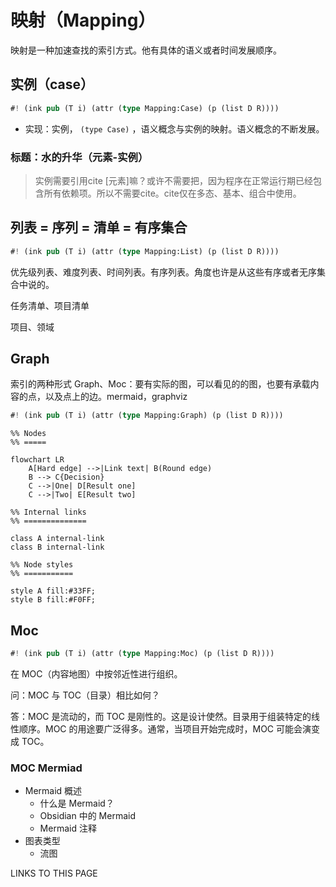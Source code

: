 # 映射（Mapping）

映射是一种加速查找的索引方式。他有具体的语义或者时间发展顺序。

## 实例（case）

```rs
#! (ink pub (T i) (attr (type Mapping:Case) (p (list D R))))
```

- 实现：实例， `(type Case)` ，语义概念与实例的映射。语义概念的不断发展。

### 标题：水的升华（元素-实例）

> 实例需要引用cite [元素]嘛？或许不需要把，因为程序在正常运行期已经包含所有依赖项。所以不需要cite。cite仅在多态、基本、组合中使用。


## 列表 = 序列 = 清单 = 有序集合

<!-- 把时间当作朋友 -->

```rs
#! (ink pub (T i) (attr (type Mapping:List) (p (list D R))))
```

优先级列表、难度列表、时间列表。有序列表。角度也许是从这些有序或者无序集合中说的。

任务清单、项目清单

项目、领域


## Graph

索引的两种形式 Graph、Moc：要有实际的图，可以看见的的图，也要有承载内容的点，以及点上的边。mermaid，graphviz

```rs
#! (ink pub (T i) (attr (type Mapping:Graph) (p (list D R))))
```

```mermaid
%% Nodes
%% =====

flowchart LR  
    A[Hard edge] -->|Link text| B(Round edge)  
    B --> C{Decision}  
    C -->|One| D[Result one]  
    C -->|Two| E[Result two]  

%% Internal links
%% ==============

class A internal-link
class B internal-link

%% Node styles
%% ===========

style A fill:#33FF;  
style B fill:#F0FF;
```


## Moc

```rs
#! (ink pub (T i) (attr (type Mapping:Moc) (p (list D R))))
```

在 MOC（内容地图）中按邻近性进行组织。

问：MOC 与 TOC（目录）相比如何？

答：MOC 是流动的，而 TOC 是刚性的。这是设计使然。目录用于组装特定的线性顺序。MOC 的用途要广泛得多。通常，当项目开始完成时，MOC 可能会演变成 TOC。
### MOC Mermiad

- Mermaid 概述
  - 什么是 Mermaid？
  - Obsidian 中的 Mermaid
  - Mermaid 注释
- 图表类型
  - 流图

LINKS TO THIS PAGE